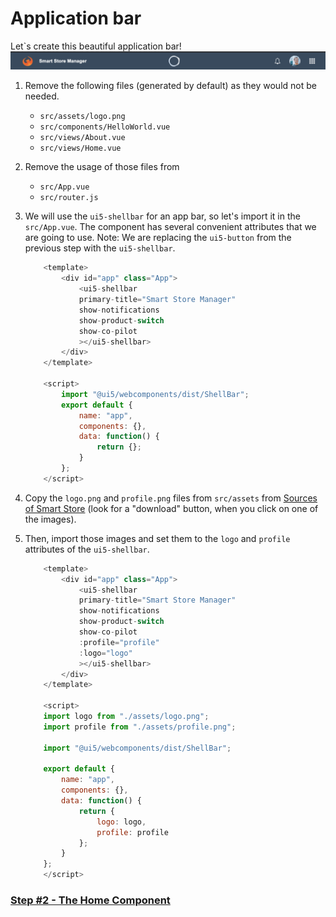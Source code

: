 # Application bar

Let`s create this beautiful application bar!
![App bar](./step1.png?raw=true "App bar")

1. Remove the following files (generated by default) as they would not be needed.
	- ```src/assets/logo.png```
	- ```src/components/HelloWorld.vue```
	- ```src/views/About.vue```
	- ```src/views/Home.vue```

2. Remove the usage of those files from
   - ```src/App.vue```
   - ```src/router.js```

3. We will use the `ui5-shellbar` for an app bar, so let's import it in the `src/App.vue`. The component has several convenient attributes that we are going to use.
Note: We are replacing the `ui5-button` from the previous step with the `ui5-shellbar`.

	```js 
        <template>
            <div id="app" class="App">
                <ui5-shellbar
                primary-title="Smart Store Manager"
                show-notifications
                show-product-switch
                show-co-pilot
                ></ui5-shellbar>
            </div>
        </template>

        <script>
            import "@ui5/webcomponents/dist/ShellBar";
            export default {
                name: "app",
                components: {},
                data: function() {
                    return {};
                }
            };
        </script>
	```

1. Copy the `logo.png` and `profile.png` files from `src/assets` from [Sources of Smart Store](https://github.com/stermi/ui5con-app-vue/tree/master/src/assets) (look for a "download" button, when you click on one of the images).

2. Then, import those images and set them to the `logo` and `profile` attributes of the `ui5-shellbar`.

	```js 
        <template>
            <div id="app" class="App">
                <ui5-shellbar
                primary-title="Smart Store Manager"
                show-notifications
                show-product-switch
                show-co-pilot
                :profile="profile"
                :logo="logo"
                ></ui5-shellbar>
            </div>
        </template>

        <script>
        import logo from "./assets/logo.png";
        import profile from "./assets/profile.png";

        import "@ui5/webcomponents/dist/ShellBar";

        export default {
            name: "app",
            components: {},
            data: function() {
                return {
                    logo: logo,
                    profile: profile
                };
            }
        };
        </script>
	```

### [Step #2 - The Home Component](./Step2_The_Home_Component.md)
